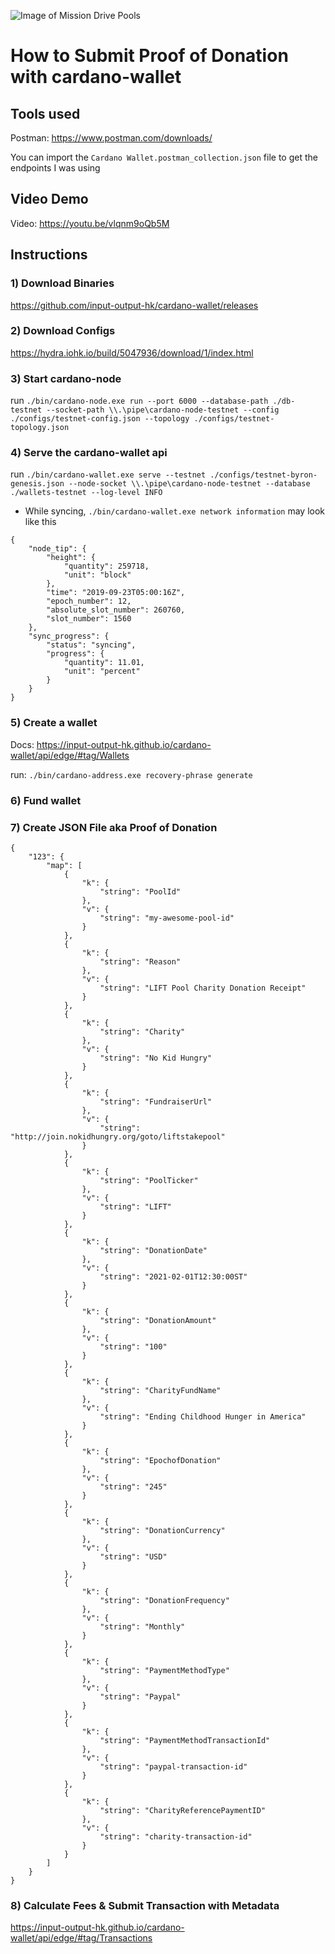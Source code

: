 ![Image of Mission Drive Pools](https://avatars.githubusercontent.com/u/77606865?s=200&v=4)
# How to Submit Proof of Donation with cardano-wallet

## Tools used
Postman: https://www.postman.com/downloads/

You can import the `Cardano Wallet.postman_collection.json` file to get the endpoints I was using 

## Video Demo
Video: https://youtu.be/vlqnm9oQb5M

## Instructions

### 1) Download Binaries
https://github.com/input-output-hk/cardano-wallet/releases


### 2) Download Configs
https://hydra.iohk.io/build/5047936/download/1/index.html

### 3) Start cardano-node
run `./bin/cardano-node.exe run --port 6000 --database-path ./db-testnet --socket-path \\.\pipe\cardano-node-testnet --config ./configs/testnet-config.json --topology ./configs/testnet-topology.json`

### 4) Serve the cardano-wallet api
run `./bin/cardano-wallet.exe serve --testnet ./configs/testnet-byron-genesis.json --node-socket \\.\pipe\cardano-node-testnet --database ./wallets-testnet --log-level INFO`

 - While syncing, `./bin/cardano-wallet.exe network information` may look like this
```
{
    "node_tip": {
        "height": {
            "quantity": 259718,
            "unit": "block"
        },
        "time": "2019-09-23T05:00:16Z",
        "epoch_number": 12,
        "absolute_slot_number": 260760,
        "slot_number": 1560
    },
    "sync_progress": {
        "status": "syncing",
        "progress": {
            "quantity": 11.01,
            "unit": "percent"
        }
    }
}
```

### 5) Create a wallet
Docs: https://input-output-hk.github.io/cardano-wallet/api/edge/#tag/Wallets

run: `./bin/cardano-address.exe recovery-phrase generate`



### 6) Fund wallet

### 7) Create JSON File aka Proof of Donation
```
{
    "123": {
        "map": [
            {
                "k": {
                    "string": "PoolId"
                },
                "v": {
                    "string": "my-awesome-pool-id"
                }
            },
            {
                "k": {
                    "string": "Reason"
                },
                "v": {
                    "string": "LIFT Pool Charity Donation Receipt"
                }
            },
            {
                "k": {
                    "string": "Charity"
                },
                "v": {
                    "string": "No Kid Hungry"
                }
            },
            {
                "k": {
                    "string": "FundraiserUrl"
                },
                "v": {
                    "string": "http://join.nokidhungry.org/goto/liftstakepool"
                }
            },
            {
                "k": {
                    "string": "PoolTicker"
                },
                "v": {
                    "string": "LIFT"
                }
            },
            {
                "k": {
                    "string": "DonationDate"
                },
                "v": {
                    "string": "2021-02-01T12:30:00ST"
                }
            },
            {
                "k": {
                    "string": "DonationAmount"
                },
                "v": {
                    "string": "100"
                }
            },
            {
                "k": {
                    "string": "CharityFundName"
                },
                "v": {
                    "string": "Ending Childhood Hunger in America"
                }
            },
            {
                "k": {
                    "string": "EpochofDonation"
                },
                "v": {
                    "string": "245"
                }
            },
            {
                "k": {
                    "string": "DonationCurrency"
                },
                "v": {
                    "string": "USD"
                }
            },
            {
                "k": {
                    "string": "DonationFrequency"
                },
                "v": {
                    "string": "Monthly"
                }
            },
            {
                "k": {
                    "string": "PaymentMethodType"
                },
                "v": {
                    "string": "Paypal"
                }
            },
            {
                "k": {
                    "string": "PaymentMethodTransactionId"
                },
                "v": {
                    "string": "paypal-transaction-id"
                }
            },
            {
                "k": {
                    "string": "CharityReferencePaymentID"
                },
                "v": {
                    "string": "charity-transaction-id"
                }
            }
        ]
    }
}
```

### 8) Calculate Fees & Submit Transaction with Metadata
https://input-output-hk.github.io/cardano-wallet/api/edge/#tag/Transactions
